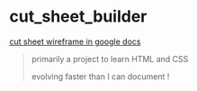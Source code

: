 # cut_sheet_builder

[cut sheet wireframe in google docs](https://docs.google.com/document/d/1aEIDsRgMwVWIGqhUtR8k1CSCo0rtIxfEL2WD3YFtCS0/edit)

> primarily a project to learn HTML and CSS
> 
> evolving faster than I can document !
>
